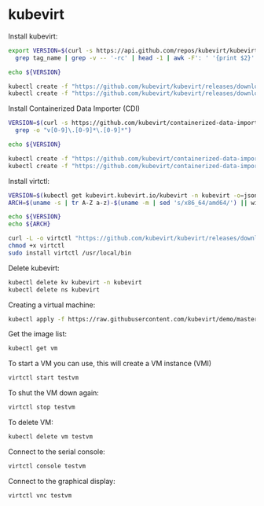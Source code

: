 # kubevirt

Install kubevirt:
```bash
export VERSION=$(curl -s https://api.github.com/repos/kubevirt/kubevirt/releases | \
  grep tag_name | grep -v -- '-rc' | head -1 | awk -F': ' '{print $2}' | sed 's/,//' | xargs)

echo ${VERSION}

kubectl create -f "https://github.com/kubevirt/kubevirt/releases/download/${VERSION}/kubevirt-operator.yaml"
kubectl create -f "https://github.com/kubevirt/kubevirt/releases/download/${VERSION}/kubevirt-cr.yaml"
```

Install Containerized Data Importer (CDI)
```bash
VERSION=$(curl -s https://github.com/kubevirt/containerized-data-importer/releases/latest | \
  grep -o "v[0-9]\.[0-9]*\.[0-9]*")

echo ${VERSION}

kubectl create -f "https://github.com/kubevirt/containerized-data-importer/releases/download/${VERSION}/cdi-operator.yaml"
kubectl create -f "https://github.com/kubevirt/containerized-data-importer/releases/download/${VERSION}/cdi-cr.yaml"
```

Install virtctl:
```bash
VERSION=$(kubectl get kubevirt.kubevirt.io/kubevirt -n kubevirt -o=jsonpath="{.status.observedKubeVirtVersion}")
ARCH=$(uname -s | tr A-Z a-z)-$(uname -m | sed 's/x86_64/amd64/') || windows-amd64.exe

echo ${VERSION}
echo ${ARCH}

curl -L -o virtctl "https://github.com/kubevirt/kubevirt/releases/download/${VERSION}/virtctl-${VERSION}-${ARCH}"
chmod +x virtctl
sudo install virtctl /usr/local/bin
```

Delete kubevirt:
```bash
kubectl delete kv kubevirt -n kubevirt
kubectl delete ns kubevirt
```

Creating a virtual machine:
```bash
kubectl apply -f https://raw.githubusercontent.com/kubevirt/demo/master/manifests/vm.yaml
```

Get the image list:
```bash
kubectl get vm
```

To start a VM you can use, this will create a VM instance (VMI)
```bash
virtctl start testvm
```

To shut the VM down again:
```bash
virtctl stop testvm
```

To delete VM:
```bash
kubectl delete vm testvm
```

Connect to the serial console:
```bash
virtctl console testvm
```

Connect to the graphical display:
```bash
virtctl vnc testvm
```


